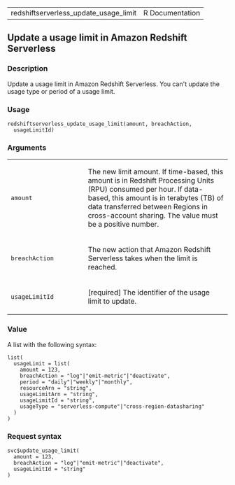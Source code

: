 <table style="width: 100%;">
<tbody>
<tr class="odd">
<td>redshiftserverless_update_usage_limit</td>
<td style="text-align: right;">R Documentation</td>
</tr>
</tbody>
</table>

## Update a usage limit in Amazon Redshift Serverless

### Description

Update a usage limit in Amazon Redshift Serverless. You can't update the
usage type or period of a usage limit.

### Usage

    redshiftserverless_update_usage_limit(amount, breachAction,
      usageLimitId)

### Arguments

<table>
<colgroup>
<col style="width: 35%" />
<col style="width: 65%" />
</colgroup>
<tbody>
<tr class="odd">
<td><code
id="redshiftserverless_update_usage_limit_:_amount">amount</code></td>
<td><p>The new limit amount. If time-based, this amount is in Redshift
Processing Units (RPU) consumed per hour. If data-based, this amount is
in terabytes (TB) of data transferred between Regions in cross-account
sharing. The value must be a positive number.</p></td>
</tr>
<tr class="even">
<td><code
id="redshiftserverless_update_usage_limit_:_breachAction">breachAction</code></td>
<td><p>The new action that Amazon Redshift Serverless takes when the
limit is reached.</p></td>
</tr>
<tr class="odd">
<td><code
id="redshiftserverless_update_usage_limit_:_usageLimitId">usageLimitId</code></td>
<td><p>[required] The identifier of the usage limit to update.</p></td>
</tr>
</tbody>
</table>

### Value

A list with the following syntax:

    list(
      usageLimit = list(
        amount = 123,
        breachAction = "log"|"emit-metric"|"deactivate",
        period = "daily"|"weekly"|"monthly",
        resourceArn = "string",
        usageLimitArn = "string",
        usageLimitId = "string",
        usageType = "serverless-compute"|"cross-region-datasharing"
      )
    )

### Request syntax

    svc$update_usage_limit(
      amount = 123,
      breachAction = "log"|"emit-metric"|"deactivate",
      usageLimitId = "string"
    )
